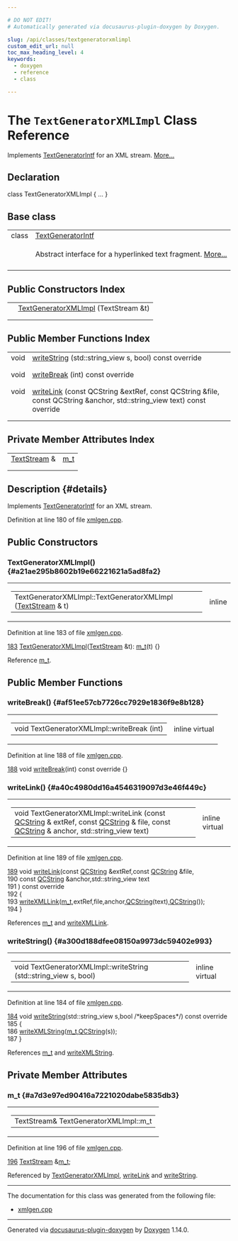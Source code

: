 ```yaml
---

# DO NOT EDIT!
# Automatically generated via docusaurus-plugin-doxygen by Doxygen.

slug: /api/classes/textgeneratorxmlimpl
custom_edit_url: null
toc_max_heading_level: 4
keywords:
  - doxygen
  - reference
  - class

---
```


<div class="doxyPage">

# The `TextGeneratorXMLImpl` Class Reference

<p>Implements <a href="/web-doxygen/docs/api/classes/textgeneratorintf">TextGeneratorIntf</a> for an XML stream. <a href="#details">More...</a></p>

## Declaration

<div class="doxyDeclaration">
class TextGeneratorXMLImpl { ... }
</div>

## Base class

<table class="doxyMembersIndex">

<tr class="doxyMemberIndexItem">
<td class="doxyMemberIndexItemType" align="left" valign="top">class</td>
<td class="doxyMemberIndexItemName" align="left" valign="top"><a href="/web-doxygen/docs/api/classes/textgeneratorintf">TextGeneratorIntf</a></td>
</tr>
<tr class="doxyMemberIndexDescription">
<td class="doxyMemberIndexDescriptionLeft"></td>
<td class="doxyMemberIndexDescriptionRight">
<p>Abstract interface for a hyperlinked text fragment. <a href="/web-doxygen/docs/api/classes/textgeneratorintf/#details">More...</a></p>
</td>
</tr>
<tr class="doxyMemberIndexSeparator">
<td class="doxyMemberIndexSeparator" colspan="2"></td>
</tr>

</table>

## Public Constructors Index

<table class="doxyMembersIndex">

<tr class="doxyMemberIndexItem">
<td class="doxyMemberIndexItemType" align="left" valign="top"></td>
<td class="doxyMemberIndexItemName" align="left" valign="top"><a href="#a21ae295b8602b19e66221621a5ad8fa2">TextGeneratorXMLImpl</a> (TextStream &amp;t)</td>
</tr>
<tr class="doxyMemberIndexDescription">
<td class="doxyMemberIndexDescriptionLeft"></td>
<td class="doxyMemberIndexDescriptionRight">
</td>
</tr>
<tr class="doxyMemberIndexSeparator">
<td class="doxyMemberIndexSeparator" colspan="2"></td>
</tr>

</table>

## Public Member Functions Index

<table class="doxyMembersIndex">

<tr class="doxyMemberIndexItem">
<td class="doxyMemberIndexItemType" align="left" valign="top">void</td>
<td class="doxyMemberIndexItemName" align="left" valign="top"><a href="#a300d188dfee08150a9973dc59402e993">writeString</a> (std::string_view s, bool) const override</td>
</tr>
<tr class="doxyMemberIndexDescription">
<td class="doxyMemberIndexDescriptionLeft"></td>
<td class="doxyMemberIndexDescriptionRight">
</td>
</tr>
<tr class="doxyMemberIndexSeparator">
<td class="doxyMemberIndexSeparator" colspan="2"></td>
</tr>

<tr class="doxyMemberIndexItem">
<td class="doxyMemberIndexItemType" align="left" valign="top">void</td>
<td class="doxyMemberIndexItemName" align="left" valign="top"><a href="#af51ee57cb7726cc7929e1836f9e8b128">writeBreak</a> (int) const override</td>
</tr>
<tr class="doxyMemberIndexDescription">
<td class="doxyMemberIndexDescriptionLeft"></td>
<td class="doxyMemberIndexDescriptionRight">
</td>
</tr>
<tr class="doxyMemberIndexSeparator">
<td class="doxyMemberIndexSeparator" colspan="2"></td>
</tr>

<tr class="doxyMemberIndexItem">
<td class="doxyMemberIndexItemType" align="left" valign="top">void</td>
<td class="doxyMemberIndexItemName" align="left" valign="top"><a href="#a40c4980dd16a4546319097d3e46f449c">writeLink</a> (const QCString &amp;extRef, const QCString &amp;file, const QCString &amp;anchor, std::string_view text) const override</td>
</tr>
<tr class="doxyMemberIndexDescription">
<td class="doxyMemberIndexDescriptionLeft"></td>
<td class="doxyMemberIndexDescriptionRight">
</td>
</tr>
<tr class="doxyMemberIndexSeparator">
<td class="doxyMemberIndexSeparator" colspan="2"></td>
</tr>

</table>

## Private Member Attributes Index

<table class="doxyMembersIndex">

<tr class="doxyMemberIndexItem">
<td class="doxyMemberIndexItemType" align="left" valign="top"><a href="/web-doxygen/docs/api/classes/textstream">TextStream</a> &amp;</td>
<td class="doxyMemberIndexItemName" align="left" valign="top"><a href="#a7d3e97ed90416a7221020dabe5835db3">m_t</a></td>
</tr>
<tr class="doxyMemberIndexDescription">
<td class="doxyMemberIndexDescriptionLeft"></td>
<td class="doxyMemberIndexDescriptionRight">
</td>
</tr>
<tr class="doxyMemberIndexSeparator">
<td class="doxyMemberIndexSeparator" colspan="2"></td>
</tr>

</table>

## Description {#details}

<p>Implements <a href="/web-doxygen/docs/api/classes/textgeneratorintf">TextGeneratorIntf</a> for an XML stream.</p>

<p>Definition at line 180 of file <a href="/web-doxygen/docs/api/files/src/xmlgen-cpp">xmlgen.cpp</a>.</p>


<div class="doxySectionDef">

## Public Constructors

### TextGeneratorXMLImpl() {#a21ae295b8602b19e66221621a5ad8fa2}

<div class="doxyMemberItem">
<div class="doxyMemberProto">
<table class="doxyMemberLabels">
<tr class="doxyMemberLabels">
<td class="doxyMemberLabelsLeft">
<table class="doxyMemberName">
<tr>
<td class="doxyMemberName">TextGeneratorXMLImpl::TextGeneratorXMLImpl (<a href="/web-doxygen/docs/api/classes/textstream">TextStream</a> &amp; t)</td>
</tr>
</table>
</td>
<td class="doxyMemberLabelsRight">
<span class="doxyMemberLabels">
<span class="doxyMemberLabel inline">inline</span>
</span>
</td>
</tr>
</table>
</div>
<div class="doxyMemberDoc">



<p>Definition at line 183 of file <a href="/web-doxygen/docs/api/files/src/xmlgen-cpp">xmlgen.cpp</a>.</p>


<div class="doxyProgramListing">

<div class="doxyCodeLine"><span class="doxyLineNumber"><a href="#a21ae295b8602b19e66221621a5ad8fa2">183</a></span><span class="doxyLineContent"><span class="doxyHighlight">    <a href="#a21ae295b8602b19e66221621a5ad8fa2">TextGeneratorXMLImpl</a>(<a href="/web-doxygen/docs/api/classes/textstream">TextStream</a> &amp;t): <a href="#a7d3e97ed90416a7221020dabe5835db3">m_t</a>(t) {}</span></span></div>

</div>


<p>Reference <a href="#a7d3e97ed90416a7221020dabe5835db3">m_t</a>.</p>

</div>
</div>

</div>

<div class="doxySectionDef">

## Public Member Functions

### writeBreak() {#af51ee57cb7726cc7929e1836f9e8b128}

<div class="doxyMemberItem">
<div class="doxyMemberProto">
<table class="doxyMemberLabels">
<tr class="doxyMemberLabels">
<td class="doxyMemberLabelsLeft">
<table class="doxyMemberName">
<tr>
<td class="doxyMemberName">void TextGeneratorXMLImpl::writeBreak (int)</td>
</tr>
</table>
</td>
<td class="doxyMemberLabelsRight">
<span class="doxyMemberLabels">
<span class="doxyMemberLabel inline">inline</span>
<span class="doxyMemberLabel virtual">virtual</span>
</span>
</td>
</tr>
</table>
</div>
<div class="doxyMemberDoc">



<p>Definition at line 188 of file <a href="/web-doxygen/docs/api/files/src/xmlgen-cpp">xmlgen.cpp</a>.</p>


<div class="doxyProgramListing">

<div class="doxyCodeLine"><span class="doxyLineNumber"><a href="#af51ee57cb7726cc7929e1836f9e8b128">188</a></span><span class="doxyLineContent"><span class="doxyHighlight">    </span><span class="doxyHighlightKeywordType">void</span><span class="doxyHighlight"> <a href="#af51ee57cb7726cc7929e1836f9e8b128">writeBreak</a>(</span><span class="doxyHighlightKeywordType">int</span><span class="doxyHighlight">)</span><span class="doxyHighlightKeyword"> const override </span><span class="doxyHighlight">{}</span></span></div>

</div>

</div>
</div>

### writeLink() {#a40c4980dd16a4546319097d3e46f449c}

<div class="doxyMemberItem">
<div class="doxyMemberProto">
<table class="doxyMemberLabels">
<tr class="doxyMemberLabels">
<td class="doxyMemberLabelsLeft">
<table class="doxyMemberName">
<tr>
<td class="doxyMemberName">void TextGeneratorXMLImpl::writeLink (const <a href="/web-doxygen/docs/api/classes/qcstring">QCString</a> &amp; extRef, const <a href="/web-doxygen/docs/api/classes/qcstring">QCString</a> &amp; file, const <a href="/web-doxygen/docs/api/classes/qcstring">QCString</a> &amp; anchor, std::string_view text)</td>
</tr>
</table>
</td>
<td class="doxyMemberLabelsRight">
<span class="doxyMemberLabels">
<span class="doxyMemberLabel inline">inline</span>
<span class="doxyMemberLabel virtual">virtual</span>
</span>
</td>
</tr>
</table>
</div>
<div class="doxyMemberDoc">



<p>Definition at line 189 of file <a href="/web-doxygen/docs/api/files/src/xmlgen-cpp">xmlgen.cpp</a>.</p>


<div class="doxyProgramListing">

<div class="doxyCodeLine"><span class="doxyLineNumber"><a href="#a40c4980dd16a4546319097d3e46f449c">189</a></span><span class="doxyLineContent"><span class="doxyHighlight">    </span><span class="doxyHighlightKeywordType">void</span><span class="doxyHighlight"> <a href="#a40c4980dd16a4546319097d3e46f449c">writeLink</a>(</span><span class="doxyHighlightKeyword">const</span><span class="doxyHighlight"> <a href="/web-doxygen/docs/api/classes/qcstring">QCString</a> &amp;extRef,</span><span class="doxyHighlightKeyword">const</span><span class="doxyHighlight"> <a href="/web-doxygen/docs/api/classes/qcstring">QCString</a> &amp;file,</span></span></div>
<div class="doxyCodeLine"><span class="doxyLineNumber">190</span><span class="doxyLineContent"><span class="doxyHighlight">                   </span><span class="doxyHighlightKeyword">const</span><span class="doxyHighlight"> <a href="/web-doxygen/docs/api/classes/qcstring">QCString</a> &amp;anchor,std::string_view text</span></span></div>
<div class="doxyCodeLine"><span class="doxyLineNumber">191</span><span class="doxyLineContent"><span class="doxyHighlight">                  )</span><span class="doxyHighlightKeyword"> const override</span></span></div>
<div class="doxyCodeLine"><span class="doxyLineNumber">192</span><span class="doxyLineContent"><span class="doxyHighlightKeyword">    </span><span class="doxyHighlight">{</span></span></div>
<div class="doxyCodeLine"><span class="doxyLineNumber">193</span><span class="doxyLineContent"><span class="doxyHighlight">      <a href="/web-doxygen/docs/api/files/src/xmlgen-cpp/#addab75b1cb249ffe90ab4624fe4aa530">writeXMLLink</a>(<a href="#a7d3e97ed90416a7221020dabe5835db3">m_t</a>,extRef,file,anchor,<a href="/web-doxygen/docs/api/classes/qcstring">QCString</a>(text),<a href="/web-doxygen/docs/api/classes/qcstring">QCString</a>());</span></span></div>
<div class="doxyCodeLine"><span class="doxyLineNumber">194</span><span class="doxyLineContent"><span class="doxyHighlight">    }</span></span></div>

</div>


<p>References <a href="#a7d3e97ed90416a7221020dabe5835db3">m_t</a> and <a href="/web-doxygen/docs/api/files/src/xmlgen-cpp/#addab75b1cb249ffe90ab4624fe4aa530">writeXMLLink</a>.</p>

</div>
</div>

### writeString() {#a300d188dfee08150a9973dc59402e993}

<div class="doxyMemberItem">
<div class="doxyMemberProto">
<table class="doxyMemberLabels">
<tr class="doxyMemberLabels">
<td class="doxyMemberLabelsLeft">
<table class="doxyMemberName">
<tr>
<td class="doxyMemberName">void TextGeneratorXMLImpl::writeString (std::string_view s, bool)</td>
</tr>
</table>
</td>
<td class="doxyMemberLabelsRight">
<span class="doxyMemberLabels">
<span class="doxyMemberLabel inline">inline</span>
<span class="doxyMemberLabel virtual">virtual</span>
</span>
</td>
</tr>
</table>
</div>
<div class="doxyMemberDoc">



<p>Definition at line 184 of file <a href="/web-doxygen/docs/api/files/src/xmlgen-cpp">xmlgen.cpp</a>.</p>


<div class="doxyProgramListing">

<div class="doxyCodeLine"><span class="doxyLineNumber"><a href="#a300d188dfee08150a9973dc59402e993">184</a></span><span class="doxyLineContent"><span class="doxyHighlight">    </span><span class="doxyHighlightKeywordType">void</span><span class="doxyHighlight"> <a href="#a300d188dfee08150a9973dc59402e993">writeString</a>(std::string_view s,</span><span class="doxyHighlightKeywordType">bool</span><span class="doxyHighlight"> </span><span class="doxyHighlightComment">/*keepSpaces*/</span><span class="doxyHighlight">)</span><span class="doxyHighlightKeyword"> const override</span></span></div>
<div class="doxyCodeLine"><span class="doxyLineNumber">185</span><span class="doxyLineContent"><span class="doxyHighlightKeyword">    </span><span class="doxyHighlight">{</span></span></div>
<div class="doxyCodeLine"><span class="doxyLineNumber">186</span><span class="doxyLineContent"><span class="doxyHighlight">      <a href="/web-doxygen/docs/api/files/src/xmlgen-cpp/#ae0d4954a6f4474cd684e6a3901f3486c">writeXMLString</a>(<a href="#a7d3e97ed90416a7221020dabe5835db3">m_t</a>,<a href="/web-doxygen/docs/api/classes/qcstring">QCString</a>(s));</span></span></div>
<div class="doxyCodeLine"><span class="doxyLineNumber">187</span><span class="doxyLineContent"><span class="doxyHighlight">    }</span></span></div>

</div>


<p>References <a href="#a7d3e97ed90416a7221020dabe5835db3">m_t</a> and <a href="/web-doxygen/docs/api/files/src/xmlgen-cpp/#ae0d4954a6f4474cd684e6a3901f3486c">writeXMLString</a>.</p>

</div>
</div>

</div>

<div class="doxySectionDef">

## Private Member Attributes

### m\_t {#a7d3e97ed90416a7221020dabe5835db3}

<div class="doxyMemberItem">
<div class="doxyMemberProto">
<table class="doxyMemberLabels">
<tr class="doxyMemberLabels">
<td class="doxyMemberLabelsLeft">
<table class="doxyMemberName">
<tr>
<td class="doxyMemberName">TextStream&amp; TextGeneratorXMLImpl::m_t</td>
</tr>
</table>
</td>
</tr>
</table>
</div>
<div class="doxyMemberDoc">



<p>Definition at line 196 of file <a href="/web-doxygen/docs/api/files/src/xmlgen-cpp">xmlgen.cpp</a>.</p>


<div class="doxyProgramListing">

<div class="doxyCodeLine"><span class="doxyLineNumber"><a href="#a7d3e97ed90416a7221020dabe5835db3">196</a></span><span class="doxyLineContent"><span class="doxyHighlight">    <a href="/web-doxygen/docs/api/classes/textstream">TextStream</a> &amp;<a href="#a7d3e97ed90416a7221020dabe5835db3">m_t</a>;</span></span></div>

</div>


<p>Referenced by <a href="#a21ae295b8602b19e66221621a5ad8fa2">TextGeneratorXMLImpl</a>, <a href="#a40c4980dd16a4546319097d3e46f449c">writeLink</a> and <a href="#a300d188dfee08150a9973dc59402e993">writeString</a>.</p>

</div>
</div>

</div>

<hr/>

The documentation for this class was generated from the following file:

<ul>
<li><a href="/web-doxygen/docs/api/files/src/xmlgen-cpp">xmlgen.cpp</a></li>
</ul>

<hr/>

<p class="doxyGeneratedBy">Generated via <a href="https://github.com/xpack/docusaurus-plugin-doxygen">docusaurus-plugin-doxygen</a> by <a href="https://www.doxygen.nl">Doxygen</a> 1.14.0.</p>

</div>
